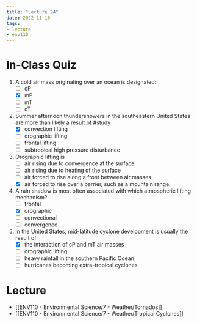 ```yaml
---
title: "Lecture 24"
date: 2022-11-10
tags:
- lecture
- env110
---
```


# In-Class Quiz

1. A cold air mass originating over an ocean is designated:
	- [ ] cP
	- [x] mP
	- [ ] mT
	- [ ] cT
2. Summer afternoon thundershowers in the southeastern United States are more than likely a result of #study
	- [x] convection lifting
	- [ ] orographic lifting
	- [ ] frontal lifting
	- [ ] subtropical high pressure disturbance
3. Orographic lifting is
	- [ ] air rising due to convergence at the surface
	- [ ] air rising due to heating of the surface
	- [ ] air forced to rise along a front between air masses
	- [x] air forced to rise over a barrier, such as a mountain range.
4. A rain shadow is most often associated with which atmospheric lifting mechanism?
	- [ ] frontal
	- [x] orographic
	- [ ] convectional
	- [ ] convergence
5. In the United States, mid-latitude cyclone development is usually the result of
	- [x] the interaction of cP and mT air masses
	- [ ] orographic lifting
	- [ ] heavy rainfall in the southern Pacific Ocean
	- [ ] hurricanes becoming extra-tropical cyclones

# Lecture

* [[ENV110 - Environmental Science/7 - Weather/Tornados]]
* [[ENV110 - Environmental Science/7 - Weather/Tropical Cyclones]]